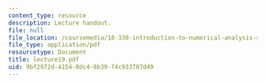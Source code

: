 ```yaml
---
content_type: resource
description: Lecture handout.
file: null
file_location: /coursemedia/18-330-introduction-to-numerical-analysis-spring-2004/9bf2972d41548dc48b39f4c933787d49_lecture19.pdf
file_type: application/pdf
resourcetype: Document
title: lecture19.pdf
uid: 9bf2972d-4154-8dc4-8b39-f4c933787d49
---
```

